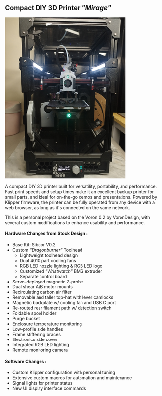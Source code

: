 ## Compact DIY 3D Printer *"Mirage"*

<img src="./.docs/images/Mirage_Enclosed.jpg" alt="Mirage Enclosed" width="390"/>

A compact DIY 3D printer built for versatility, portability, and performance.
Fast print speeds and setup times make it an excellent backup printer for small parts, and ideal for on-the-go demos and presentations.
Powered by Klipper firmware, the printer can be fully operated from any device with a web browser, as long as it's connected on the same network.

This is a personal project based on the Voron 0.2 by VoronDesign, with several custom modifications to enhance usability and performance.


#### **Hardware Changes from Stock Design** :
- Base Kit: Siboor V0.2
- Custom *“Dragonburner”* Toolhead
  - Lightweight toolhead design
  - Dual 4010 part cooling fans
  - RGB LED nozzle lighting & RGB LED logo 
  - Customized *"Wristwatch"* BMG extruder
  - Separate control board
- Servo-deployed magnetic Z-probe
- Dual shear A/B motor mounts
- Recirculating carbon air filter
- Removable and taller top-hat with lever camlocks
- Magnetic backplate w/ cooling fan and USB C port
- Re-routed rear filament path w/ detection switch
- Foldable spool holder
- Purge bucket
- Enclosure temperature monitoring
- Low-profile side handles
- Frame stiffening braces
- Electronics side cover
- Integrated RGB LED lighting
- Remote monitoring camera

#### **Software Changes**  :
- Custom Klipper configuration with personal tuning
- Extensive custom macros for automation and maintenance
- Signal lights for printer status
- New UI display interface commands
